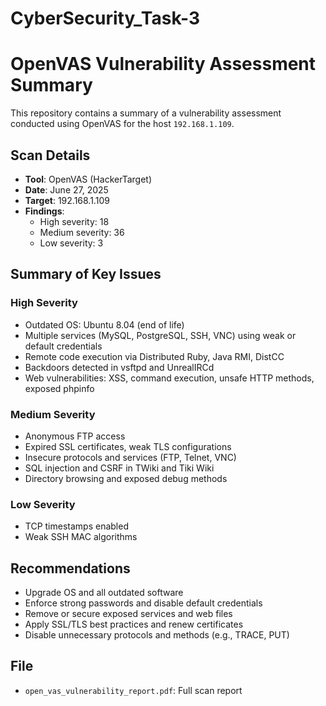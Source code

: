 # CyberSecurity_Task-3

# OpenVAS Vulnerability Assessment Summary

This repository contains a summary of a vulnerability assessment conducted using OpenVAS for the host `192.168.1.109`.

## Scan Details

- **Tool**: OpenVAS (HackerTarget)
- **Date**: June 27, 2025
- **Target**: 192.168.1.109
- **Findings**:
  - High severity: 18
  - Medium severity: 36
  - Low severity: 3

## Summary of Key Issues

### High Severity
- Outdated OS: Ubuntu 8.04 (end of life)
- Multiple services (MySQL, PostgreSQL, SSH, VNC) using weak or default credentials
- Remote code execution via Distributed Ruby, Java RMI, DistCC
- Backdoors detected in vsftpd and UnrealIRCd
- Web vulnerabilities: XSS, command execution, unsafe HTTP methods, exposed phpinfo

### Medium Severity
- Anonymous FTP access
- Expired SSL certificates, weak TLS configurations
- Insecure protocols and services (FTP, Telnet, VNC)
- SQL injection and CSRF in TWiki and Tiki Wiki
- Directory browsing and exposed debug methods

### Low Severity
- TCP timestamps enabled
- Weak SSH MAC algorithms

## Recommendations

- Upgrade OS and all outdated software
- Enforce strong passwords and disable default credentials
- Remove or secure exposed services and web files
- Apply SSL/TLS best practices and renew certificates
- Disable unnecessary protocols and methods (e.g., TRACE, PUT)

## File

- `open_vas_vulnerability_report.pdf`: Full scan report
